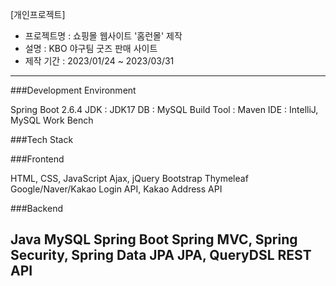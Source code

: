 [개인프로젝트]
- 프로젝트명 : 쇼핑몰 웹사이트 '홈런몰' 제작
- 설명 : KBO 야구팀 굿즈 판매 사이트
- 제작 기간 : 2023/01/24 ~ 2023/03/31
---
###Development Environment

Spring Boot 2.6.4
JDK :  JDK17
DB   :  MySQL
Build Tool : Maven
IDE : IntelliJ, MySQL Work Bench

###Tech Stack

###Frontend

HTML, CSS, JavaScript
Ajax, jQuery
Bootstrap
Thymeleaf
Google/Naver/Kakao Login API, Kakao Address API

###Backend

Java
MySQL
Spring Boot
Spring MVC, Spring Security, Spring Data JPA
JPA, QueryDSL
REST API
---
